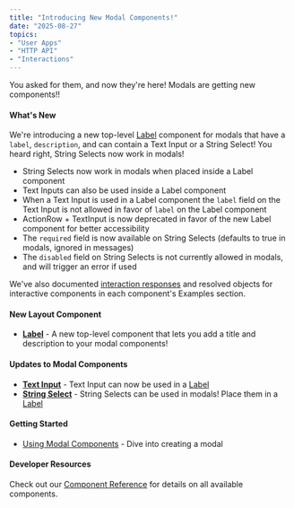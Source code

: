 ```yaml
---
title: "Introducing New Modal Components!"
date: "2025-08-27"
topics:
- "User Apps"
- "HTTP API"
- "Interactions"
---
```


You asked for them, and now they're here! Modals are getting new components!!

#### What's New

We're introducing a new top-level [Label](/docs/components/reference#label) component for modals that have a `label`, `description`, and can contain a Text Input or a String Select! You heard right, String Selects now work in modals!

- String Selects now work in modals when placed inside a Label component
- Text Inputs can also be used inside a Label component
- When a Text Input is used in a Label component the `label` field on the Text Input is not allowed in favor of `label` on the Label component
- ActionRow + TextInput is now deprecated in favor of the new Label component for better accessibility
- The `required` field is now available on String Selects (defaults to true in modals, ignored in messages)
- The `disabled` field on String Selects is not currently allowed in modals, and will trigger an error if used

We've also documented [interaction responses](/docs/components/reference#user-select-examples) and resolved objects for interactive components in each component's Examples section.

#### New Layout Component

- [**Label**](/docs/components/reference#label) - A new top-level component that lets you add a title and description to your modal components!

#### Updates to Modal Components

- [**Text Input**](/docs/components/reference#text-input) - Text Input can now be used in a [Label](/docs/components/reference#label) 
- [**String Select**](/docs/components/reference#string-select) - String Selects can be used in modals! Place them in a [Label](/docs/components/reference#label)

#### Getting Started

- [Using Modal Components](/docs/components/using-modal-components) - Dive into creating a modal

#### Developer Resources

Check out our [Component Reference](/docs/components/reference) for details on all available components.
